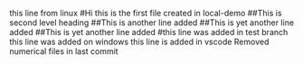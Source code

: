 this line from linux
#Hi this is the first file created in local-demo
##This is second level heading
##This is another line added
##This is yet another line added
##This is yet another line added
#this line was added in test branch
this line was added on windows
this line is added in vscode
Removed numerical files in last commit

